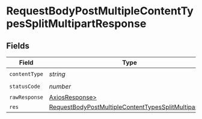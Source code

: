 # RequestBodyPostMultipleContentTypesSplitMultipartResponse


## Fields

| Field                                                                                                                                   | Type                                                                                                                                    | Required                                                                                                                                | Description                                                                                                                             |
| --------------------------------------------------------------------------------------------------------------------------------------- | --------------------------------------------------------------------------------------------------------------------------------------- | --------------------------------------------------------------------------------------------------------------------------------------- | --------------------------------------------------------------------------------------------------------------------------------------- |
| `contentType`                                                                                                                           | *string*                                                                                                                                | :heavy_check_mark:                                                                                                                      | N/A                                                                                                                                     |
| `statusCode`                                                                                                                            | *number*                                                                                                                                | :heavy_check_mark:                                                                                                                      | N/A                                                                                                                                     |
| `rawResponse`                                                                                                                           | [AxiosResponse>](https://axios-http.com/docs/res_schema)                                                                                | :heavy_minus_sign:                                                                                                                      | N/A                                                                                                                                     |
| `res`                                                                                                                                   | [RequestBodyPostMultipleContentTypesSplitMultipartRes](../../models/operations/requestbodypostmultiplecontenttypessplitmultipartres.md) | :heavy_minus_sign:                                                                                                                      | OK                                                                                                                                      |
